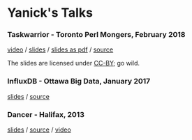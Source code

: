 # Yanick's Talks

### Taskwarrior - Toronto Perl Mongers, February 2018

[video](https://youtu.be/FrCES7Zo9h4) /
[slides](https://yanick.github.io/talks/taskwarrior/static) /
[slides as pdf](https://yanick.github.io/talks/taskwarrior/Taskwarrior-and-Kusarigama.pdf) /
[source](https://github.com/yanick/talks/tree/master/taskwarrior) 

The slides are licensed under [CC-BY](https://github.com/yanick/talks/tree/master/taskwarrior/LICENSE-CC-BY.txt); go wild.

### InfluxDB - Ottawa Big Data, January 2017

[slides](https://yanick.github.io/talks/influxdb/static/index.html) /
[source](https://github.com/yanick/talks/tree/master/influxdb) 

### Dancer - Halifax, 2013

[slides](https://yanick.github.io/talks/halifax-dancer/static/index.html) /
[source](https://github.com/yanick/talks/tree/master/halifax-dancer) /
[video](https://www.youtube.com/watch?v=RktRIqSAkWs)
